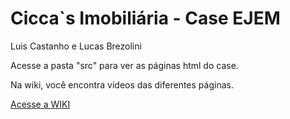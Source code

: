 
# Cicca`s Imobiliária - Case EJEM

Luis Castanho e Lucas Brezolini

Acesse a pasta "src" para ver as páginas html do case.

Na wiki, você encontra vídeos das diferentes páginas.

[Acesse a WIKI](https://github.com/LuisCastanh0/Case-HTML-EJEM/wiki)
